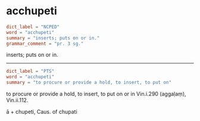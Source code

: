 # acchupeti

``` toml
dict_label = "NCPED"
word = "acchupeti"
summary = "inserts; puts on or in."
grammar_comment = "pr. 3 sg."
```

inserts; puts on or in.

--------------------

``` toml
dict_label = "PTS"
word = "acchupeti"
summary = "to procure or provide a hold, to insert, to put on"
```

to procure or provide a hold, to insert, to put on or in Vin.i.290 (aggaḷaṃ), Vin.ii.112.

ā \+ chupeti, Caus. of chupati

